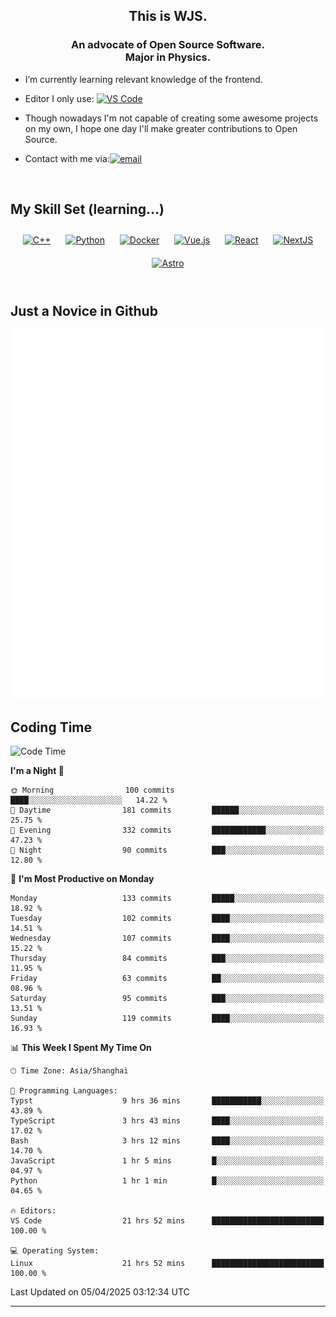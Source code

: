 ## <div align="center">This is WJS.</div>  
  

### <div align="center">An advocate of Open Source Software.<br>Major in Physics.</div>  
  

- I’m currently learning relevant knowledge of the frontend.  
  

- Editor I only use: [![VS Code](https://img.shields.io/badge/-VS%20Code-007ACC?style=plastic&logo=visual-studio-code)](https://code.visualstudio.com/)  
  

- Though nowadays I'm not capable of creating some awesome projects on my own, I hope one day I'll make greater contributions to Open Source.  
  

- Contact with me via:[![email](https://img.shields.io/badge/My-e--mail-red)](mailto:wjs@wjsphy.top)  
  

<br/>  


## My Skill Set (learning...)
<div align="center">  
<a href="https://www.cplusplus.com/" target="_blank"><img style="margin: 10px" src="https://profilinator.rishav.dev/skills-assets/cplusplus-original.svg" alt="C++" height="50" /></a>  
<a href="https://www.python.org/" target="_blank"><img style="margin: 10px" src="https://profilinator.rishav.dev/skills-assets/python-original.svg" alt="Python" height="50" /></a>  
<a href="https://www.docker.com/" target="_blank"><img style="margin: 10px" src="https://profilinator.rishav.dev/skills-assets/docker-original-wordmark.svg" alt="Docker" height="50" /></a>  
<a href="https://vuejs.org/" target="_blank"><img style="margin: 10px" src="https://profilinator.rishav.dev/skills-assets/vuejs-original-wordmark.svg" alt="Vue.js" height="50" /></a>  
<a href="https://reactjs.org/" target="_blank"><img style="margin: 10px" src="https://profilinator.rishav.dev/skills-assets/react-original-wordmark.svg" alt="React" height="50" /></a>  
<a href="https://nextjs.org/" target="_blank"><img style="margin: 10px" src="https://profilinator.rishav.dev/skills-assets/nextjs.png" alt="NextJS" height="50" /></a>  
<a href="https://www.astro.build/" target="_blank"><img style="margin: 10px" src="https://profilinator.rishav.dev/skills-assets/astro.svg" alt="Astro" height="50" /></a>   
</div>

<br/>  


## Just a Novice in Github  
![](https://raw.githubusercontent.com/wjsoj/github-stats-transparent/output/generated/overview.svg)
![](https://raw.githubusercontent.com/wjsoj/github-stats-transparent/output/generated/languages.svg)

## Coding Time

<!--START_SECTION:waka-->
![Code Time](http://img.shields.io/badge/Code%20Time-1%2C133%20hrs%2013%20mins-blue)

**I'm a Night 🦉** 

```text
🌞 Morning                100 commits         ████░░░░░░░░░░░░░░░░░░░░░   14.22 % 
🌆 Daytime                181 commits         ██████░░░░░░░░░░░░░░░░░░░   25.75 % 
🌃 Evening                332 commits         ████████████░░░░░░░░░░░░░   47.23 % 
🌙 Night                  90 commits          ███░░░░░░░░░░░░░░░░░░░░░░   12.80 % 
```
📅 **I'm Most Productive on Monday** 

```text
Monday                   133 commits         █████░░░░░░░░░░░░░░░░░░░░   18.92 % 
Tuesday                  102 commits         ████░░░░░░░░░░░░░░░░░░░░░   14.51 % 
Wednesday                107 commits         ████░░░░░░░░░░░░░░░░░░░░░   15.22 % 
Thursday                 84 commits          ███░░░░░░░░░░░░░░░░░░░░░░   11.95 % 
Friday                   63 commits          ██░░░░░░░░░░░░░░░░░░░░░░░   08.96 % 
Saturday                 95 commits          ███░░░░░░░░░░░░░░░░░░░░░░   13.51 % 
Sunday                   119 commits         ████░░░░░░░░░░░░░░░░░░░░░   16.93 % 
```


📊 **This Week I Spent My Time On** 

```text
🕑︎ Time Zone: Asia/Shanghai

💬 Programming Languages: 
Typst                    9 hrs 36 mins       ███████████░░░░░░░░░░░░░░   43.89 % 
TypeScript               3 hrs 43 mins       ████░░░░░░░░░░░░░░░░░░░░░   17.02 % 
Bash                     3 hrs 12 mins       ████░░░░░░░░░░░░░░░░░░░░░   14.70 % 
JavaScript               1 hr 5 mins         █░░░░░░░░░░░░░░░░░░░░░░░░   04.97 % 
Python                   1 hr 1 min          █░░░░░░░░░░░░░░░░░░░░░░░░   04.65 % 

🔥 Editors: 
VS Code                  21 hrs 52 mins      █████████████████████████   100.00 % 

💻 Operating System: 
Linux                    21 hrs 52 mins      █████████████████████████   100.00 % 
```


 Last Updated on 05/04/2025 03:12:34 UTC
<!--END_SECTION:waka-->

----

<!--
**wjsoj/wjsoj** is a ✨ _special_ ✨ repository because its `README.md` (this file) appears on your GitHub profile.

Here are some ideas to get you started:

- 🔭 I’m currently working on ...
- 🌱 I’m currently learning ...
- 👯 I’m looking to collaborate on ...
- 🤔 I’m looking for help with ...
- 💬 Ask me about ...
- 📫 How to reach me: ...
- 😄 Pronouns: ...
- ⚡ Fun fact: ...
-->
